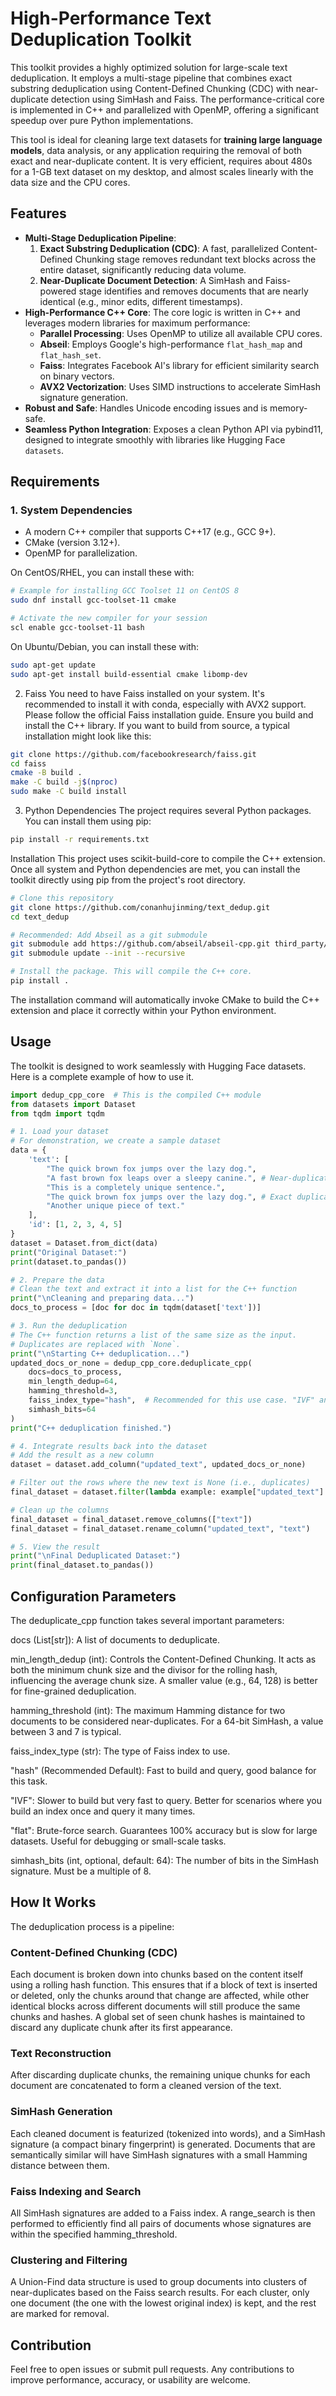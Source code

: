 # High-Performance Text Deduplication Toolkit

This toolkit provides a highly optimized solution for large-scale text deduplication. It employs a multi-stage pipeline that combines exact substring deduplication using Content-Defined Chunking (CDC) with near-duplicate detection using SimHash and Faiss. The performance-critical core is implemented in C++ and parallelized with OpenMP, offering a significant speedup over pure Python implementations.

This tool is ideal for cleaning large text datasets for **training large language models**, data analysis, or any application requiring the removal of both exact and near-duplicate content. It is very efficient, requires about 480s for a 1-GB text dataset on my desktop, and almost scales linearly with the data size and the CPU cores.

## Features

- **Multi-Stage Deduplication Pipeline**:
  1. **Exact Substring Deduplication (CDC)**: A fast, parallelized Content-Defined Chunking stage removes redundant text blocks across the entire dataset, significantly reducing data volume.
  2. **Near-Duplicate Document Detection**: A SimHash and Faiss-powered stage identifies and removes documents that are nearly identical (e.g., minor edits, different timestamps).
- **High-Performance C++ Core**: The core logic is written in C++ and leverages modern libraries for maximum performance:
  - **Parallel Processing**: Uses OpenMP to utilize all available CPU cores.
  - **Abseil**: Employs Google's high-performance `flat_hash_map` and `flat_hash_set`.
  - **Faiss**: Integrates Facebook AI's library for efficient similarity search on binary vectors.
  - **AVX2 Vectorization**: Uses SIMD instructions to accelerate SimHash signature generation.
- **Robust and Safe**: Handles Unicode encoding issues and is memory-safe.
- **Seamless Python Integration**: Exposes a clean Python API via pybind11, designed to integrate smoothly with libraries like Hugging Face `datasets`.

## Requirements

### 1. System Dependencies
- A modern C++ compiler that supports C++17 (e.g., GCC 9+).
- CMake (version 3.12+).
- OpenMP for parallelization.

On CentOS/RHEL, you can install these with:
```bash
# Example for installing GCC Toolset 11 on CentOS 8
sudo dnf install gcc-toolset-11 cmake

# Activate the new compiler for your session
scl enable gcc-toolset-11 bash
```
On Ubuntu/Debian, you can install these with:
```bash
sudo apt-get update
sudo apt-get install build-essential cmake libomp-dev
```
2. Faiss
You need to have Faiss installed on your system. It's recommended to install it with conda, especially with AVX2 support.
Please follow the official Faiss installation guide. Ensure you build and install the C++ library. If you want to build from source, a typical installation might look like this:
```bash
git clone https://github.com/facebookresearch/faiss.git
cd faiss
cmake -B build .
make -C build -j$(nproc)
sudo make -C build install
```
3. Python Dependencies
The project requires several Python packages. You can install them using pip:
```bash
pip install -r requirements.txt
```
Installation
This project uses scikit-build-core to compile the C++ extension. Once all system and Python dependencies are met, you can install the toolkit directly using pip from the project's root directory.
```bash
# Clone this repository
git clone https://github.com/conanhujinming/text_dedup.git
cd text_dedup

# Recommended: Add Abseil as a git submodule
git submodule add https://github.com/abseil/abseil-cpp.git third_party/abseil-cpp
git submodule update --init --recursive

# Install the package. This will compile the C++ core.
pip install .
```
The installation command will automatically invoke CMake to build the C++ extension and place it correctly within your Python environment.
## Usage
The toolkit is designed to work seamlessly with Hugging Face datasets. Here is a complete example of how to use it.
```Python
import dedup_cpp_core  # This is the compiled C++ module
from datasets import Dataset
from tqdm import tqdm

# 1. Load your dataset
# For demonstration, we create a sample dataset
data = {
    'text': [
        "The quick brown fox jumps over the lazy dog.",
        "A fast brown fox leaps over a sleepy canine.", # Near-duplicate
        "This is a completely unique sentence.",
        "The quick brown fox jumps over the lazy dog.", # Exact duplicate
        "Another unique piece of text."
    ],
    'id': [1, 2, 3, 4, 5]
}
dataset = Dataset.from_dict(data)
print("Original Dataset:")
print(dataset.to_pandas())

# 2. Prepare the data
# Clean the text and extract it into a list for the C++ function
print("\nCleaning and preparing data...")
docs_to_process = [doc for doc in tqdm(dataset['text'])]

# 3. Run the deduplication
# The C++ function returns a list of the same size as the input.
# Duplicates are replaced with `None`.
print("\nStarting C++ deduplication...")
updated_docs_or_none = dedup_cpp_core.deduplicate_cpp(
    docs=docs_to_process,
    min_length_dedup=64,
    hamming_threshold=3,
    faiss_index_type="hash",  # Recommended for this use case. "IVF" and "flat" also available.
    simhash_bits=64
)
print("C++ deduplication finished.")

# 4. Integrate results back into the dataset
# Add the result as a new column
dataset = dataset.add_column("updated_text", updated_docs_or_none)

# Filter out the rows where the new text is None (i.e., duplicates)
final_dataset = dataset.filter(lambda example: example["updated_text"] is not None)

# Clean up the columns
final_dataset = final_dataset.remove_columns(["text"])
final_dataset = final_dataset.rename_column("updated_text", "text")

# 5. View the result
print("\nFinal Deduplicated Dataset:")
print(final_dataset.to_pandas())
```
## Configuration Parameters
The deduplicate_cpp function takes several important parameters:

docs (List[str]): A list of documents to deduplicate.

min_length_dedup (int): Controls the Content-Defined Chunking. It acts as both the minimum chunk size and the divisor for the rolling hash, influencing the average chunk size. A smaller value (e.g., 64, 128) is better for fine-grained deduplication.

hamming_threshold (int): The maximum Hamming distance for two documents to be considered near-duplicates. For a 64-bit SimHash, a value between 3 and 7 is typical.

faiss_index_type (str): The type of Faiss index to use.

"hash" (Recommended Default): Fast to build and query, good balance for this task.

"IVF": Slower to build but very fast to query. Better for scenarios where you build an index once and query it many times.

"flat": Brute-force search. Guarantees 100% accuracy but is slow for large datasets. Useful for debugging or small-scale tasks.

simhash_bits (int, optional, default: 64): The number of bits in the SimHash signature. Must be a multiple of 8.
## How It Works
The deduplication process is a pipeline:

### Content-Defined Chunking (CDC)

Each document is broken down into chunks based on the content itself using a rolling hash function. This ensures that if a block of text is inserted or deleted, only the chunks around that change are affected, while other identical blocks across different documents will still produce the same chunks and hashes. A global set of seen chunk hashes is maintained to discard any duplicate chunk after its first appearance.

### Text Reconstruction

After discarding duplicate chunks, the remaining unique chunks for each document are concatenated to form a cleaned version of the text.

### SimHash Generation

Each cleaned document is featurized (tokenized into words), and a SimHash signature (a compact binary fingerprint) is generated. Documents that are semantically similar will have SimHash signatures with a small Hamming distance between them.

### Faiss Indexing and Search

All SimHash signatures are added to a Faiss index. A range_search is then performed to efficiently find all pairs of documents whose signatures are within the specified hamming_threshold.

### Clustering and Filtering

A Union-Find data structure is used to group documents into clusters of near-duplicates based on the Faiss search results. For each cluster, only one document (the one with the lowest original index) is kept, and the rest are marked for removal.

## Contribution
Feel free to open issues or submit pull requests. Any contributions to improve performance, accuracy, or usability are welcome.